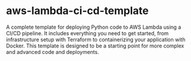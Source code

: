 # aws-lambda-ci-cd-template
A complete template for deploying Python code to AWS Lambda using a CI/CD pipeline. It includes everything you need to get started, from infrastructure setup with Terraform to containerizing your application with Docker. This template is designed to be a starting point for more complex and advanced code and deployments.
